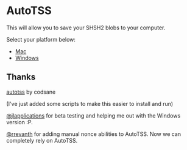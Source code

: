 # AutoTSS
This will allow you to save your SHSH2 blobs to your computer.

Select your platform below:
- [Mac](https://github.com/SpiderCab/AutoTSS/tree/master/Mac)
- [Windows](https://github.com/SpiderCab/AutoTSS/tree/master/Windows)

## Thanks
[autotss](https://github.com/codsane/autotss) by codsane

(I've just added some scripts to make this easier to install and run)

[@jlapplications](https://github.com/jlapplications) for beta testing and helping me out with the Windows version :P.

[@rrevanth](https://github.com/rrevanth) for adding manual nonce abilities to AutoTSS. Now we can completely rely on AutoTSS.

